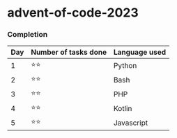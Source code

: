 # advent-of-code-2023

### Completion

| Day | Number of tasks done | Language used |
|-----|----------------------|---------------|
| 1   | ⭐⭐                   | Python        |
| 2   | ⭐⭐                   | Bash          |
| 3   | ⭐⭐                   | PHP           |
| 4   | ⭐⭐                   | Kotlin        |
| 5   | ⭐⭐                   | Javascript    |
